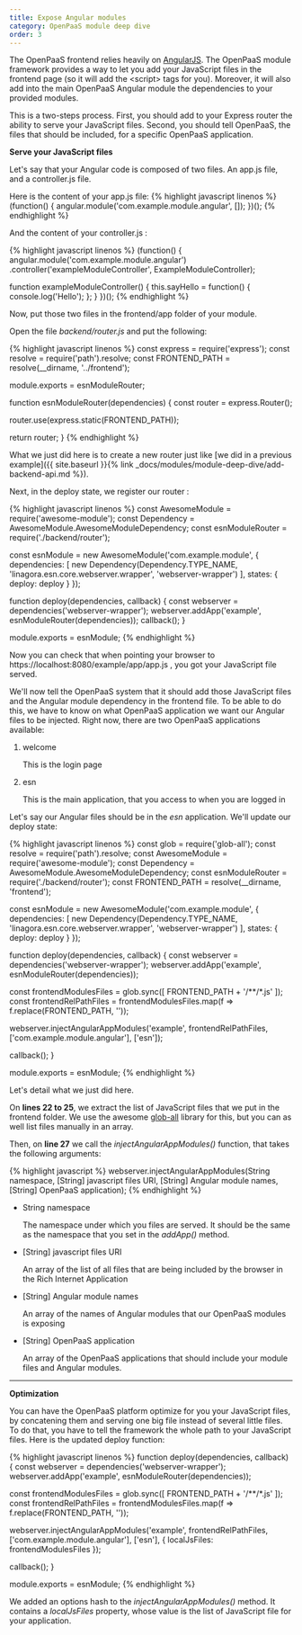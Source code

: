 ```yaml
---
title: Expose Angular modules
category: OpenPaaS module deep dive
order: 3
---
```


The OpenPaaS frontend relies heavily on [AngularJS](https://angularjs.org/). The OpenPaaS module framework provides a way to let you add your JavaScript files in the frontend page (so it will add the &lt;script> tags for you). Moreover, it will also add into the main OpenPaaS Angular module the dependencies to your provided modules.

This is a two-steps process. First, you should add to your Express router the ability to serve your JavaScript files. Second, you should tell OpenPaaS, the files that should be included, for a specific OpenPaaS application.

**Serve your JavaScript files**

Let's say that your Angular code is composed of two files. An app.js file, and a controller.js file.

Here is the content of your app.js file:
{% highlight javascript linenos %}
(function() {
  angular.module('com.example.module.angular', []);
})();
{% endhighlight %}

And the content of your controller.js :

{% highlight javascript linenos %}
(function() {
  angular.module('com.example.module.angular')
  .controller('exampleModuleController', ExampleModuleController);

  function exampleModuleController() {
    this.sayHello = function() {
      console.log('Hello');
    };
  }
})();
{% endhighlight %}

Now, put those two files in the frontend/app folder of your module.

Open the file *backend/router.js* and put the following:

{% highlight javascript linenos %}
const express = require('express');
const resolve = require('path').resolve;
const FRONTEND_PATH = resolve(__dirname, '../frontend');

module.exports = esnModuleRouter;

function esnModuleRouter(dependencies) {
  const router = express.Router();

  router.use(express.static(FRONTEND_PATH));

  return router;
}
{% endhighlight %}

What we just did here is to create a new router just like [we did in a previous example]({{ site.baseurl }}{% link _docs/modules/module-deep-dive/add-backend-api.md %}).

Next, in the deploy state, we register our router :

{% highlight javascript linenos %}
const AwesomeModule = require('awesome-module');
const Dependency = AwesomeModule.AwesomeModuleDependency;
const esnModuleRouter = require('./backend/router');

const esnModule = new AwesomeModule('com.example.module', {
  dependencies: [
    new Dependency(Dependency.TYPE_NAME, 'linagora.esn.core.webserver.wrapper', 'webserver-wrapper')
  ],
  states: {
    deploy: deploy
  }
});

function deploy(dependencies, callback) {
  const webserver = dependencies('webserver-wrapper');
  webserver.addApp('example', esnModuleRouter(dependencies));
  callback();
}

module.exports = esnModule;
{% endhighlight %}


Now you can check that when pointing your browser to https://localhost:8080/example/app/app.js , you got your JavaScript file served.

We'll now tell the OpenPaaS system that it should add those JavaScript files and the Angular module dependency in the frontend file. To be able to do this, we have to know on what OpenPaaS application we want our Angular files to be injected. Right now, there are two OpenPaaS applications available:

1. welcome

    This is the login page

2. esn

    This is the main application, that you access to when you are logged in

Let's say our Angular files should be in the _esn_ application. We'll update our deploy state:

{% highlight javascript linenos %}
const glob = require('glob-all');
const resolve = require('path').resolve;
const AwesomeModule = require('awesome-module');
const Dependency = AwesomeModule.AwesomeModuleDependency;
const esnModuleRouter = require('./backend/router');
const FRONTEND_PATH = resolve(__dirname, 'frontend');


const esnModule = new AwesomeModule('com.example.module', {
  dependencies: [
    new Dependency(Dependency.TYPE_NAME, 'linagora.esn.core.webserver.wrapper', 'webserver-wrapper')
  ],
  states: {
    deploy: deploy
  }
});

function deploy(dependencies, callback) {
  const webserver = dependencies('webserver-wrapper');
  webserver.addApp('example', esnModuleRouter(dependencies));

  const frontendModulesFiles = glob.sync([
    FRONTEND_PATH + '/**/*.js'
  ]);
  const frontendRelPathFiles = frontendModulesFiles.map(f => f.replace(FRONTEND_PATH, ''));

  webserver.injectAngularAppModules('example', frontendRelPathFiles, ['com.example.module.angular'], ['esn']);

  callback();
}

module.exports = esnModule;
{% endhighlight %}

Let's detail what we just did here.

On **lines 22 to 25**, we extract the list of JavaScript files that we put in the frontend folder. We use the awesome [glob-all](https://www.npmjs.com/package/glob-all) library for this, but you can as well list files manually in an array.

Then, on **line 27** we call the _injectAngularAppModules()_ function, that takes the following arguments:

{% highlight javascript %}
webserver.injectAngularAppModules(String namespace, [String] javascript files URI, [String] Angular module names, [String] OpenPaaS application);
{% endhighlight %}

* String namespace

    The namespace under which you files are served. It should be the same as the namespace that you set in the _addApp()_ method.

* [String] javascript files URI

    An array of the list of all files that are being included by the browser in the Rich Internet Application

* [String] Angular module names

    An array of the names of Angular modules that our OpenPaaS modules is exposing

* [String] OpenPaaS application

    An array of the OpenPaaS applications that should include your module files and Angular modules.

---
**Optimization**

You can have the OpenPaaS platform optimize for you your JavaScript files, by concatening them and serving one big file instead of several little files. To do that, you have to tell the framework the whole path to your JavaScript files. Here is the updated deploy function:

{% highlight javascript linenos %}
function deploy(dependencies, callback) {
  const webserver = dependencies('webserver-wrapper');
  webserver.addApp('example', esnModuleRouter(dependencies));

  const frontendModulesFiles = glob.sync([
    FRONTEND_PATH + '/**/*.js'
  ]);
  const frontendRelPathFiles = frontendModulesFiles.map(f => f.replace(FRONTEND_PATH, ''));

  webserver.injectAngularAppModules('example', frontendRelPathFiles, ['com.example.module.angular'], ['esn'], {
    localJsFiles: frontendModulesFiles
  });

  callback();
}

module.exports = esnModule;
{% endhighlight %}

We added an options hash to the _injectAngularAppModules()_ method. It contains a _localJsFiles_ property, whose value is the list of JavaScript file for your application.